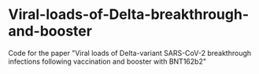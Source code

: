 # Viral-loads-of-Delta-breakthrough-and-booster
Code for the paper "Viral loads of Delta-variant SARS-CoV-2 breakthrough infections following vaccination and booster with BNT162b2"
